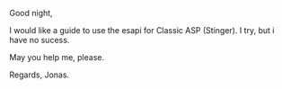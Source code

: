 Good night,

I would like a guide to use the esapi for Classic ASP (Stinger). I try,
but i have no sucess.

May you help me, please.

Regards, Jonas.